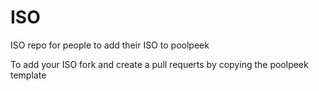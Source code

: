 # ISO
ISO repo for people to add their ISO to poolpeek


To add your ISO fork and create a pull requerts by copying the poolpeek template
